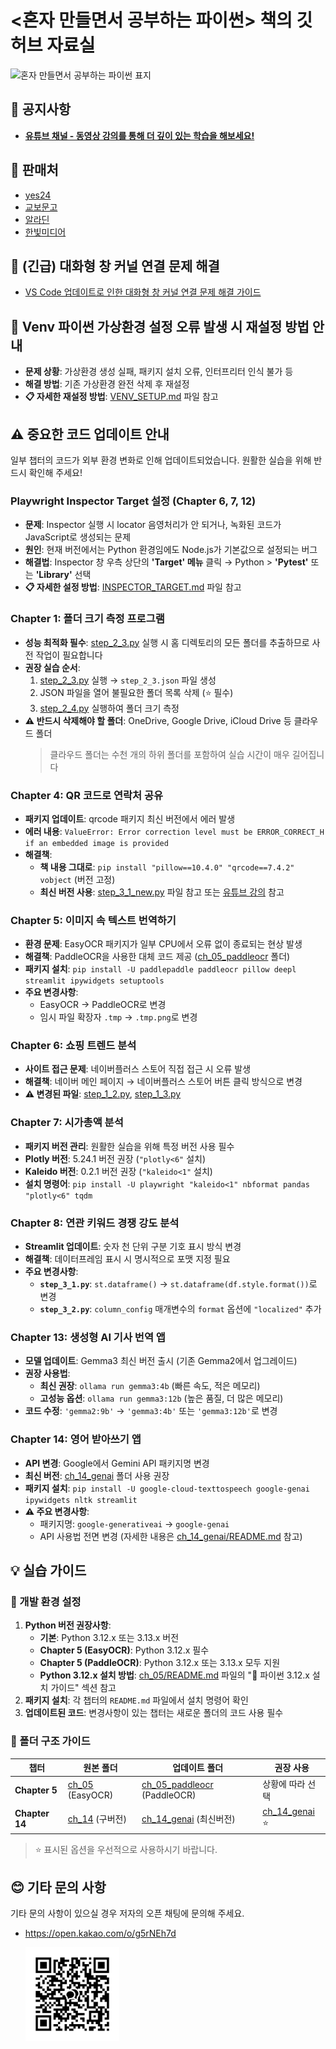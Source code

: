 # <혼자 만들면서 공부하는 파이썬> 책의 깃허브 자료실

<img src="https://raw.githubusercontent.com/himoon/gopython/refs/heads/main/images/cover_1st.png" width="150" alt="혼자 만들면서 공부하는 파이썬 표지">

## 📢 공지사항

- [**유튜브 채널 - 동영상 강의를 통해 더 깊이 있는 학습을 해보세요!**](https://www.youtube.com/@moon-hyunil)

## 🚀 판매처

- [yes24](https://www.yes24.com/Product/Goods/142258696)
- [교보문고](https://product.kyobobook.co.kr/detail/S000215710144)
- [알라딘](http://aladin.kr/p/lzsPq)
- [한빛미디어](https://www.hanbit.co.kr/store/books/look.php?p_code=B5580711889)

## 🚨 (긴급) 대화형 창 커널 연결 문제 해결

- [VS Code 업데이트로 인한 대화형 창 커널 연결 문제 해결 가이드](PYTHON_INSTALL.md)

## 🔧 Venv 파이썬 가상환경 설정 오류 발생 시 재설정 방법 안내

- **문제 상황**: 가상환경 생성 실패, 패키지 설치 오류, 인터프리터 인식 불가 등
- **해결 방법**: 기존 가상환경 완전 삭제 후 재설정
- **📋 자세한 재설정 방법**: [VENV_SETUP.md](VENV_SETUP.md) 파일 참고

## ⚠️ 중요한 코드 업데이트 안내

일부 챕터의 코드가 외부 환경 변화로 인해 업데이트되었습니다. 원활한 실습을 위해 반드시 확인해 주세요!

### Playwright Inspector Target 설정 (Chapter 6, 7, 12)
- **문제**: Inspector 실행 시 locator 음영처리가 안 되거나, 녹화된 코드가 JavaScript로 생성되는 문제
- **원인**: 현재 버전에서는 Python 환경임에도 Node.js가 기본값으로 설정되는 버그
- **해결법**: Inspector 창 우측 상단의 **'Target' 메뉴** 클릭 → Python > **'Pytest'** 또는 **'Library'** 선택
- **📋 자세한 설정 방법**: [INSPECTOR_TARGET.md](INSPECTOR_TARGET.md) 파일 참고

### Chapter 1: 폴더 크기 측정 프로그램
- **성능 최적화 필수**: [step_2_3.py](ch_01/step_2_3.py) 실행 시 홈 디렉토리의 모든 폴더를 추출하므로 사전 작업이 필요합니다
- **권장 실습 순서**: 
  1. [step_2_3.py](ch_01/step_2_3.py) 실행 → `step_2_3.json` 파일 생성
  2. JSON 파일을 열어 불필요한 폴더 목록 삭제 (⭐ 필수)
  3. [step_2_4.py](ch_01/step_2_4.py) 실행하여 폴더 크기 측정
- **⚠️ 반드시 삭제해야 할 폴더**: OneDrive, Google Drive, iCloud Drive 등 클라우드 폴더
  > 클라우드 폴더는 수천 개의 하위 폴더를 포함하여 실습 시간이 매우 길어집니다

### Chapter 4: QR 코드로 연락처 공유
- **패키지 업데이트**: qrcode 패키지 최신 버전에서 에러 발생
- **에러 내용**: `ValueError: Error correction level must be ERROR_CORRECT_H if an embedded image is provided`
- **해결책**: 
  - **책 내용 그대로**: `pip install "pillow==10.4.0" "qrcode==7.4.2" vobject` (버전 고정)
  - **최신 버전 사용**: [step_3_1_new.py](ch_04/step_3_1_new.py) 파일 참고 또는 [유튜브 강의](https://www.youtube.com/watch?v=IpgPhZh4kXE&list=PLID7cC3lN2TF4D1uUL3gYoK6VE7WlorbQ&index=31&t=376s) 참고

### Chapter 5: 이미지 속 텍스트 번역하기
- **환경 문제**: EasyOCR 패키지가 일부 CPU에서 오류 없이 종료되는 현상 발생
- **해결책**: PaddleOCR을 사용한 대체 코드 제공 ([ch_05_paddleocr](ch_05_paddleocr/) 폴더)
- **패키지 설치**: `pip install -U paddlepaddle paddleocr pillow deepl streamlit ipywidgets setuptools`
- **주요 변경사항**:
  - EasyOCR → PaddleOCR로 변경
  - 임시 파일 확장자 `.tmp` → `.tmp.png`로 변경

### Chapter 6: 쇼핑 트렌드 분석  
- **사이트 접근 문제**: 네이버플러스 스토어 직접 접근 시 오류 발생
- **해결책**: 네이버 메인 페이지 → 네이버플러스 스토어 버튼 클릭 방식으로 변경
- **⚠️ 변경된 파일**: [step_1_2.py](ch_06/step_1_2.py), [step_1_3.py](ch_06/step_1_3.py)

### Chapter 7: 시가총액 분석
- **패키지 버전 관리**: 원활한 실습을 위해 특정 버전 사용 필수
- **Plotly 버전**: 5.24.1 버전 권장 (`"plotly<6"` 설치)
- **Kaleido 버전**: 0.2.1 버전 권장 (`"kaleido<1"` 설치)
- **설치 명령어**: `pip install -U playwright "kaleido<1" nbformat pandas "plotly<6" tqdm`

### Chapter 8: 연관 키워드 경쟁 강도 분석
- **Streamlit 업데이트**: 숫자 천 단위 구분 기호 표시 방식 변경
- **해결책**: 데이터프레임 표시 시 명시적으로 포맷 지정 필요
- **주요 변경사항**:
  - **`step_3_1.py`**: `st.dataframe()` → `st.dataframe(df.style.format())`로 변경
  - **`step_3_2.py`**: `column_config` 매개변수의 `format` 옵션에 `"localized"` 추가

### Chapter 13: 생성형 AI 기사 번역 앱
- **모델 업데이트**: Gemma3 최신 버전 출시 (기존 Gemma2에서 업그레이드)
- **권장 사용법**: 
  - **최신 권장**: `ollama run gemma3:4b` (빠른 속도, 적은 메모리)
  - **고성능 옵션**: `ollama run gemma3:12b` (높은 품질, 더 많은 메모리)
- **코드 수정**: `'gemma2:9b'` → `'gemma3:4b'` 또는 `'gemma3:12b'`로 변경

### Chapter 14: 영어 받아쓰기 앱
- **API 변경**: Google에서 Gemini API 패키지명 변경
- **최신 버전**: [ch_14_genai](ch_14_genai/) 폴더 사용 권장
- **패키지 설치**: `pip install -U google-cloud-texttospeech google-genai ipywidgets nltk streamlit`
- **⚠️ 주요 변경사항**:
  - 패키지명: `google-generativeai` → `google-genai`
  - API 사용법 전면 변경 (자세한 내용은 [ch_14_genai/README.md](ch_14_genai/README.md) 참고)

## 💡 실습 가이드

### 🔧 개발 환경 설정
1. **Python 버전 권장사항**:
   - **기본**: Python 3.12.x 또는 3.13.x 버전
   - **Chapter 5 (EasyOCR)**: Python 3.12.x 필수
   - **Chapter 5 (PaddleOCR)**: Python 3.12.x 또는 3.13.x 모두 지원
   - **Python 3.12.x 설치 방법**: [ch_05/README.md](ch_05/README.md) 파일의 "🔽 파이썬 3.12.x 설치 가이드" 섹션 참고
2. **패키지 설치**: 각 챕터의 `README.md` 파일에서 설치 명령어 확인
3. **업데이트된 코드**: 변경사항이 있는 챕터는 새로운 폴더의 코드 사용 필수

### 📂 폴더 구조 가이드

| 챕터 | 원본 폴더 | 업데이트 폴더 | 권장 사용 |
|------|-----------|---------------|-----------|
| **Chapter 5** | [ch_05](ch_05/) (EasyOCR) | [ch_05_paddleocr](ch_05_paddleocr/) (PaddleOCR) | 상황에 따라 선택 |
| **Chapter 14** | [ch_14](ch_14/) (구버전) | [ch_14_genai](ch_14_genai/) (최신버전) | [ch_14_genai](ch_14_genai/) ⭐ |

> ⭐ 표시된 옵션을 우선적으로 사용하시기 바랍니다.

## 😊 기타 문의 사항

기타 문의 사항이 있으실 경우 저자의 오픈 채팅에 문의해 주세요.
- https://open.kakao.com/o/g5rNEh7d

  <img src="https://raw.githubusercontent.com/himoon/gopython/refs/heads/main/images/open_chat.jpg" width="150" alt="혼자 만들면서 공부하는 파이썬 오픈 채팅">
